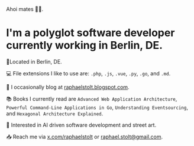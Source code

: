 Ahoi mates 🏴‍☠️.

# I'm a polyglot software developer currently working in Berlin, DE.

📍Located in Berlin, DE.

💻 File extensions I like to use are: `.php`, `.js`, `.vue`, `.py`, `.go`, and `.md`.

📝 I occasionally blog at [raphaelstolt.blogspot.com](https://raphaelstolt.blogspot.com).

📚 Books I currently read are `Advanced Web Application Architecture`, `Powerful Command-Line Applications in Go`, `Understanding Eventsourcing`, and `Hexagonal Architecture Explained`.

👀 Interested in AI driven software development and street art.

📥 Reach me via [x.com/raphaelstolt](https://x.com/raphaelstolt) or [raphael.stolt@gmail.com](mailto:raphael.stolt@gmail.com).
